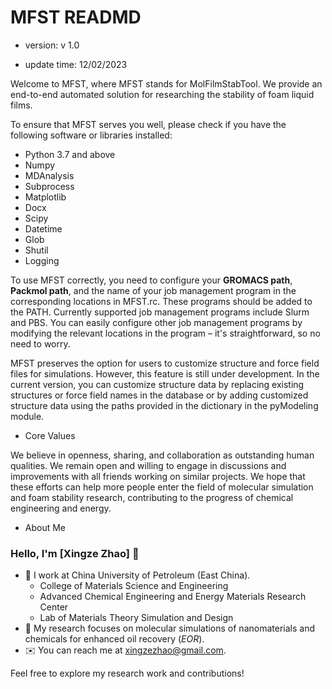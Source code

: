 # MFST READMD

- version: v 1.0
  
- update time: 12/02/2023
  

Welcome to MFST, where MFST stands for MolFilmStabTool. We provide an end-to-end automated solution for researching the stability of foam liquid films.

To ensure that MFST serves you well, please check if you have the following software or libraries installed:

- Python 3.7 and above
- Numpy
- MDAnalysis
- Subprocess
- Matplotlib
- Docx
- Scipy
- Datetime
- Glob
- Shutil
- Logging

To use MFST correctly, you need to configure your **GROMACS path**, **Packmol path**, and the name of your job management program in the corresponding locations in MFST.rc. These programs should be added to the PATH. Currently supported job management programs include Slurm and PBS. You can easily configure other job management programs by modifying the relevant locations in the program – it's straightforward, so no need to worry.

MFST preserves the option for users to customize structure and force field files for simulations. However, this feature is still under development. In the current version, you can customize structure data by replacing existing structures or force field names in the database or by adding customized structure data using the paths provided in the dictionary in the pyModeling module.

- Core Values

We believe in openness, sharing, and collaboration as outstanding human qualities. We remain open and willing to engage in discussions and improvements with all friends working on similar projects. We hope that these efforts can help more people enter the field of molecular simulation and foam stability research, contributing to the progress of chemical engineering and energy.

- About Me

### Hello, I'm [Xingze Zhao] 👋

- 🏢 I work at China University of Petroleum (East China).
  - College of Materials Science and Engineering
  - Advanced Chemical Engineering and Energy Materials Research Center
  - Lab of Materials Theory Simulation and Design
- 🧪 My research focuses on molecular simulations of nanomaterials and chemicals for enhanced oil recovery (*EOR*).
- ✉️ You can reach me at [xingzezhao@gmail.com](mailto:xingzezhao@gmail.com).

Feel free to explore my research work and contributions!
